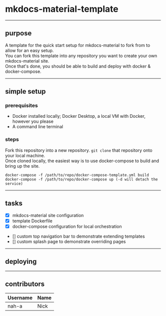 # mkdocs-material-template
___
## purpose
A template for the quick start setup for mkdocs-material to fork from to allow for an easy setup.  
You can fork this template into any repository you want to create your own mkdocs-material site.  
Once that's done, you should be able to build and deploy with docker & docker-compose.  

___
## simple setup

### prerequisites

- Docker installed locally; Docker Desktop, a local VM with Docker, however you please
- A command line terminal

### steps

Fork this repository into a new repository. `git clone` that repository onto your local machine.  
Once cloned locally, the easiest way is to use docker-compose to build and bring up the site.  

```
docker-compose -f /path/to/repo/docker-compose-template.yml build  
docker-compose -f /path/to/repo/docker-compose up (-d will detach the service)  
```

___
## tasks

- [x] mkdocs-material site configuration
- [x] template Dockerfile 
- [x] docker-compose configuration for local orchestration
- [] custom top navigation bar to demonstrate extending templates
- [] custom splash page to demonstrate overriding pages

___
## deploying


___
## contributors

| Username | Name |
| ---------- | ---------- |
| nah-a | Nick |

